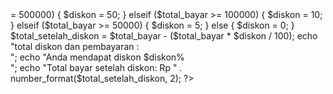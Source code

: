 <?php
$total_bayar = 500000; 
if ($total_bayar >= 500000) {
    $diskon = 50;
} elseif ($total_bayar >= 100000) {
    $diskon = 10;
} elseif ($total_bayar >= 50000) {
    $diskon = 5;
} else {
    $diskon = 0;
}

$total_setelah_diskon = $total_bayar - ($total_bayar * $diskon / 100);

echo "total diskon dan pembayaran : <br>";
echo "Anda mendapat diskon $diskon% <br>";
echo "Total bayar setelah diskon: Rp " . number_format($total_setelah_diskon, 2);
?>

 
